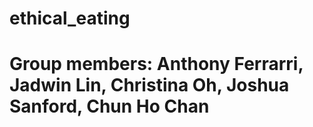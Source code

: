 # ethical_eating

# Group members: Anthony Ferrarri, Jadwin Lin, Christina Oh, Joshua Sanford, Chun Ho Chan
